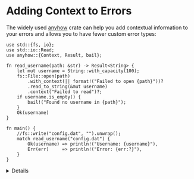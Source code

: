 # Adding Context to Errors

The widely used [anyhow](https://docs.rs/anyhow/) crate can help you add
contextual information to your errors and allows you to have fewer
custom error types:

```rust,editable,compile_fail
use std::{fs, io};
use std::io::Read;
use anyhow::{Context, Result, bail};

fn read_username(path: &str) -> Result<String> {
    let mut username = String::with_capacity(100);
    fs::File::open(path)
        .with_context(|| format!("Failed to open {path}"))?
        .read_to_string(&mut username)
        .context("Failed to read")?;
    if username.is_empty() {
        bail!("Found no username in {path}");
    }
    Ok(username)
}

fn main() {
    //fs::write("config.dat", "").unwrap();
    match read_username("config.dat") {
        Ok(username) => println!("Username: {username}"),
        Err(err)     => println!("Error: {err:?}"),
    }
}
```

<details>

- `anyhow::Result<V>` is a type alias for `Result<V, anyhow::Error>`.
- `anyhow::Error` is essentially a wrapper around `Box<dyn Error>`. As such it's again generally not
  a good choice for the public API of a library, but is widely used in applications.
- Actual error type inside of it can be extracted for examination if necessary.
- Functionality provided by `anyhow::Result<T>` may be familiar to Go developers, as it provides
  similar usage patterns and ergonomics to `(T, error)` from Go.

</details>
